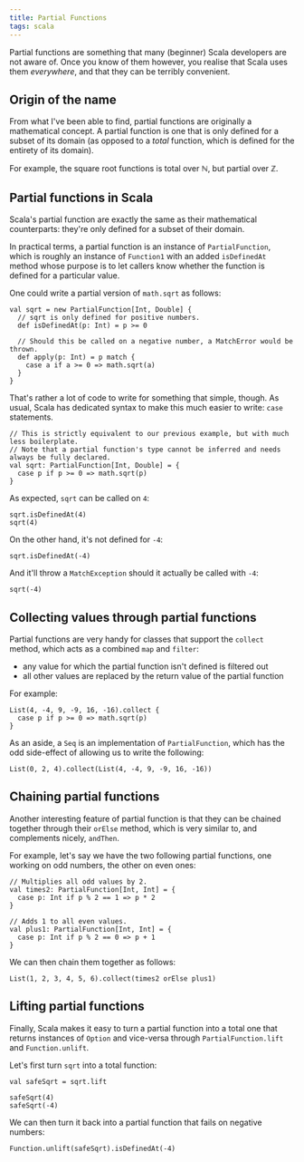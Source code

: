 ```yaml
---
title: Partial Functions
tags: scala
---
```

Partial functions are something that many (beginner) Scala developers are not aware of. Once you know of them however,
you realise that Scala uses them *everywhere*, and that they can be terribly convenient.

<!--more-->

## Origin of the name
From what I've been able to find, partial functions are originally a mathematical concept. A partial function is one
that is only defined for a subset of its domain (as opposed to a *total* function, which is defined for the entirety
of its domain).

For example, the square root functions is total over ℕ, but partial over ℤ.



## Partial functions in Scala
Scala's partial function are exactly the same as their mathematical counterparts: they're only defined for a subset of
their domain.

In practical terms, a partial function is an instance of `PartialFunction`, which is roughly an instance of `Function1`
with an added `isDefinedAt` method whose purpose is to let callers know whether the function is defined for a particular
value.

One could write a partial version of `math.sqrt` as follows:

```tut:silent
val sqrt = new PartialFunction[Int, Double] {
  // sqrt is only defined for positive numbers.
  def isDefinedAt(p: Int) = p >= 0

  // Should this be called on a negative number, a MatchError would be thrown.
  def apply(p: Int) = p match {
    case a if a >= 0 => math.sqrt(a)
  }
}
```

That's rather a lot of code to write for something that simple, though. As usual, Scala has dedicated syntax to make
this much easier to write: `case` statements.

```tut:silent
// This is strictly equivalent to our previous example, but with much less boilerplate.
// Note that a partial function's type cannot be inferred and needs always be fully declared.
val sqrt: PartialFunction[Int, Double] = {
  case p if p >= 0 => math.sqrt(p)
}
```

As expected, `sqrt` can be called on `4`:

```tut
sqrt.isDefinedAt(4)
sqrt(4)
```

On the other hand, it's not defined for `-4`:

```tut
sqrt.isDefinedAt(-4)
```

And it'll throw a `MatchException` should it actually be called with `-4`:

```tut:silent:fail
sqrt(-4)
```


## Collecting values through partial functions
Partial functions are very handy for classes that support the `collect` method, which acts as a combined `map` and
`filter`:

* any value for which the partial function isn't defined is filtered out
* all other values are replaced by the return value of the partial function


For example:

```tut
List(4, -4, 9, -9, 16, -16).collect {
  case p if p >= 0 => math.sqrt(p)
}
```

As an aside, a `Seq` is an implementation of `PartialFunction`, which has the odd side-effect of allowing us to write
the following:

```tut
List(0, 2, 4).collect(List(4, -4, 9, -9, 16, -16))
```


## Chaining partial functions
Another interesting feature of partial function is that they can be chained together through their `orElse` method,
which is very similar to, and complements nicely, `andThen`.

For example, let's say we have the two following partial functions, one working on odd numbers, the other on even ones:

```tut:silent
// Multiplies all odd values by 2.
val times2: PartialFunction[Int, Int] = {
  case p: Int if p % 2 == 1 => p * 2
}

// Adds 1 to all even values.
val plus1: PartialFunction[Int, Int] = {
  case p: Int if p % 2 == 0 => p + 1
}
```

We can then chain them together as follows:

```tut
List(1, 2, 3, 4, 5, 6).collect(times2 orElse plus1)
```


## Lifting partial functions
Finally, Scala makes it easy to turn a partial function into a total one that returns instances of `Option` and
vice-versa through `PartialFunction.lift` and `Function.unlift`.

Let's first turn `sqrt` into a total function:

```tut
val safeSqrt = sqrt.lift

safeSqrt(4)
safeSqrt(-4)
```

We can then turn it back into a partial function that fails on negative numbers:

```tut
Function.unlift(safeSqrt).isDefinedAt(-4)
```
